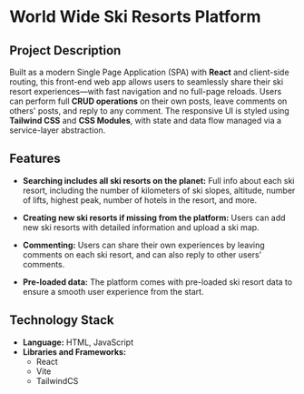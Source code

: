 # World Wide Ski Resorts Platform

## Project Description

Built as a modern Single Page Application (SPA) with **React** and client-side routing, this front-end web app allows users to seamlessly share their ski resort experiences—with fast navigation and no full-page reloads. Users can perform full **CRUD operations** on their own posts, leave comments on others' posts, and reply to any comment. The responsive UI is styled using **Tailwind CSS** and **CSS Modules**, with state and data flow managed via a service-layer abstraction.

## Features

* **Searching includes all ski resorts on the planet:** Full info about each ski resort, including the number of kilometers of ski slopes, altitude, number of lifts, highest peak, number of hotels in the resort, and more.

* **Creating new ski resorts if missing from the platform:** Users can add new ski resorts with detailed information and upload a ski map.

* **Commenting:** Users can share their own experiences by leaving comments on each ski resort, and can also reply to other users' comments.

* **Pre-loaded data:** The platform comes with pre-loaded ski resort data to ensure a smooth user experience from the start.


## Technology Stack

- **Language:** HTML, JavaScript
- **Libraries and Frameworks:**
  -  React
  -  Vite
  -  TailwindCS 
